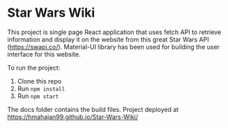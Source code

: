 # Star Wars Wiki
This project is single page React application that uses fetch API to retrieve information and display it on the website from this great Star Wars API (https://swapi.co/). Material-UI library has been used for building the user interface for this website. 

To run the project:
1. Clone this repo
2. Run `npm install`
3. Run `npm start`

The docs folder contains the build files.
Project deployed at https://hmahajan99.github.io/Star-Wars-Wiki/ 